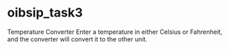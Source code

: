 # oibsip_task3

Temperature Converter
Enter a temperature in either Celsius or Fahrenheit, and the converter will convert it to the other unit.
